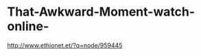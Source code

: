 That-Awkward-Moment-watch-online-
=================================

http://www.ethionet.et/?q=node/959445
